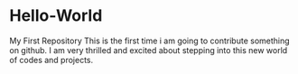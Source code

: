 # Hello-World
My First Repository
This is the first time i am going to contribute something on github.
I am very thrilled and excited about stepping into this new world of codes and projects.

